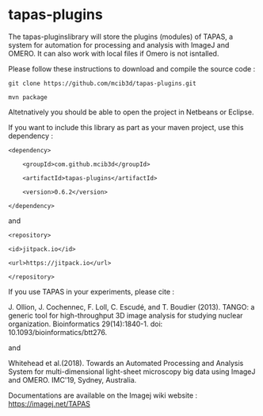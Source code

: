 # tapas-plugins
The tapas-pluginslibrary will store the  plugins (modules) of TAPAS, a system for automation for processing and analysis with ImageJ and OMERO. It can also work with local files if Omero is not isntalled.

Please follow these instructions to download and compile the source code : 

`git clone https://github.com/mcib3d/tapas-plugins.git`

`mvn package`

Altetnatively you should be able to open the project in Netbeans or Eclipse. 

If you want to include this library as part as your maven project, use this dependency : 

`<dependency>`

		<groupId>com.github.mcib3d</groupId>
		
		<artifactId>tapas-plugins</artifactId>
		
		<version>0.6.2</version>
		
`</dependency>`

and 

`<repository>`
			
	<id>jitpack.io</id>
	
	<url>https://jitpack.io</url>
	
`</repository>`

  
  If you use TAPAS in your experiments, please cite : 
  
  J. Ollion, J. Cochennec, F. Loll, C. Escudé, and T. Boudier (2013). 
  TANGO: a generic tool for high-throughput 3D image analysis for studying nuclear organization.
  Bioinformatics 29(14):1840-1. doi: 10.1093/bioinformatics/btt276.
  
  and 
  
  Whitehead et al.(2018).
  Towards an Automated Processing and Analysis System for multi-dimensional light-sheet microscopy big data using ImageJ and OMERO.
  IMC'19, Sydney, Australia.
  
  Documentations are available on the Imagej wiki website : 
  https://imagej.net/TAPAS
